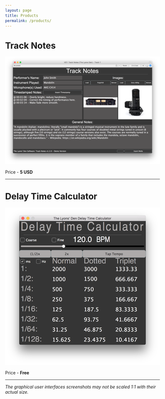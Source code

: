```yaml
---
layout: page
title: Products
permalink: /products/
---
```


# Track Notes

![](https://github.com/JosephTLyons/Track-Notes/blob/master/Images/Screenshot.png?raw=true)

Price - **5 USD**

---

# Delay Time Calculator

![](https://github.com/JosephTLyons/GUI-Delay-Time-Calculator/blob/master/Images/Screenshot.png?raw=true)

Price - **Free**

---

*The graphical user interfaces screenshots may not be scaled 1:1 with their actual size.*
